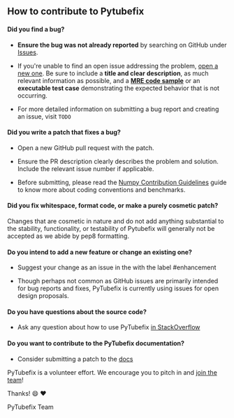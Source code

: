 ## How to contribute to Pytubefix

#### **Did you find a bug?**

* **Ensure the bug was not already reported** by searching on GitHub under [Issues](https://github.com/pytube/pytube/issues).

* If you're unable to find an open issue addressing the problem, [open a new one](https://github.com/pytube/pytube/issues/new). Be sure to include a **title and clear description**, as much relevant information as possible, and a **[MRE code sample](https://stackoverflow.com/help/minimal-reproducible-example)** or an **executable test case** demonstrating the expected behavior that is not occurring.

* For more detailed information on submitting a bug report and creating an issue, visit `TODO`

#### **Did you write a patch that fixes a bug?**

* Open a new GitHub pull request with the patch.

* Ensure the PR description clearly describes the problem and solution. Include the relevant issue number if applicable.

* Before submitting, please read the [Numpy Contribution Guidelines](https://numpy.org/devdocs/dev/index.html) guide to know more about coding conventions and benchmarks.

#### **Did you fix whitespace, format code, or make a purely cosmetic patch?**

Changes that are cosmetic in nature and do not add anything substantial to the stability, functionality, or testability of Pytubefix will generally not be accepted as we abide by pep8 formatting.

#### **Do you intend to add a new feature or change an existing one?**

* Suggest your change as an issue in the with the label #enhancement

* Though perhaps not common as GitHub issues are primarily intended for bug reports and fixes, PyTubefix is currently using issues for open design proposals.

#### **Do you have questions about the source code?**

* Ask any question about how to use PyTubefix [in StackOverflow](https://stackoverflow.com/questions/tagged/pytube)

#### **Do you want to contribute to the PyTubefix documentation?**

* Consider submitting a patch to the [docs](https://github.com/pytube/pytube/tree/master/docs)

PyTubefix is a volunteer effort. We encourage you to pitch in and [join the team](https://contributors.rubyonrails.org)!

Thanks! :smile: :heart:

PyTubefix Team
